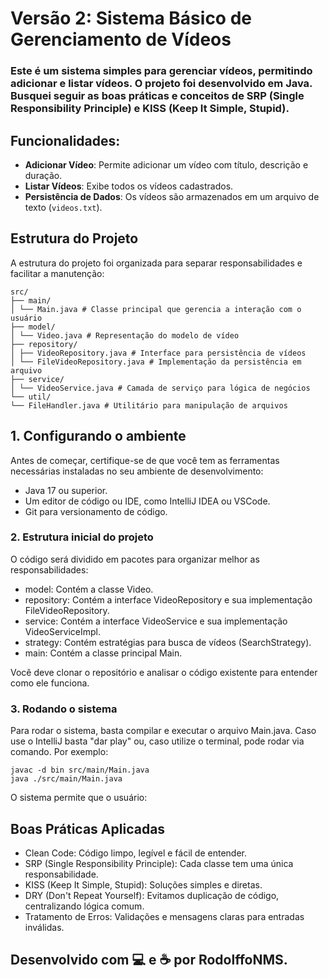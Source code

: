 # Versão 2: Sistema Básico de Gerenciamento de Vídeos
### Este é um sistema simples para gerenciar vídeos, permitindo adicionar e listar vídeos. O projeto foi desenvolvido em Java. Busquei seguir as boas práticas e conceitos de **SRP (Single Responsibility Principle)** e **KISS (Keep It Simple, Stupid)**.

## Funcionalidades:
- **Adicionar Vídeo**: Permite adicionar um vídeo com título, descrição e duração.
- **Listar Vídeos**: Exibe todos os vídeos cadastrados.
- **Persistência de Dados**: Os vídeos são armazenados em um arquivo de texto (`videos.txt`).

## Estrutura do Projeto

A estrutura do projeto foi organizada para separar responsabilidades e facilitar a manutenção:


````
src/
├── main/
│ └── Main.java # Classe principal que gerencia a interação com o usuário
├── model/
│ └── Video.java # Representação do modelo de vídeo
├── repository/
│ ├── VideoRepository.java # Interface para persistência de vídeos
│ └── FileVideoRepository.java # Implementação da persistência em arquivo
├── service/
│ └── VideoService.java # Camada de serviço para lógica de negócios
└── util/
└── FileHandler.java # Utilitário para manipulação de arquivos
````
## 1. Configurando o ambiente

Antes de começar, certifique-se de que você tem as ferramentas necessárias instaladas no seu ambiente de desenvolvimento:

- Java 17 ou superior.
- Um editor de código ou IDE, como IntelliJ IDEA ou VSCode.
- Git para versionamento de código.

### 2. Estrutura inicial do projeto

O código será dividido em pacotes para organizar melhor as responsabilidades:

- model: Contém a classe Video.
- repository: Contém a interface VideoRepository e sua implementação FileVideoRepository.
- service: Contém a interface VideoService e sua implementação VideoServiceImpl.
- strategy: Contém estratégias para busca de vídeos (SearchStrategy).
- main: Contém a classe principal Main.

Você deve clonar o repositório e analisar o código existente para entender como ele funciona.

### 3. Rodando o sistema
   Para rodar o sistema, basta compilar e executar o arquivo Main.java. Caso use o IntelliJ basta "dar play" ou, caso utilize o terminal, pode rodar via comando. Por exemplo:
   
```
javac -d bin src/main/Main.java
java ./src/main/Main.java
```
O sistema permite que o usuário:

## Boas Práticas Aplicadas
- Clean Code: Código limpo, legível e fácil de entender.
- SRP (Single Responsibility Principle): Cada classe tem uma única responsabilidade.
- KISS (Keep It Simple, Stupid): Soluções simples e diretas.
- DRY (Don't Repeat Yourself): Evitamos duplicação de código, centralizando lógica comum.
- Tratamento de Erros: Validações e mensagens claras para entradas inválidas.

## Desenvolvido com 💻 e ☕ por RodolffoNMS.



